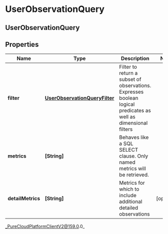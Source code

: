 # UserObservationQuery

## UserObservationQuery

## Properties

|Name | Type | Description | Notes|
|------------ | ------------- | ------------- | -------------|
| **filter** | [**UserObservationQueryFilter**](UserObservationQueryFilter) | Filter to return a subset of observations. Expresses boolean logical predicates as well as dimensional filters | |
| **metrics** | **[String]** | Behaves like a SQL SELECT clause. Only named metrics will be retrieved. | |
| **detailMetrics** | **[String]** | Metrics for which to include additional detailed observations | [optional] |



_PureCloudPlatformClientV2@159.0.0_
